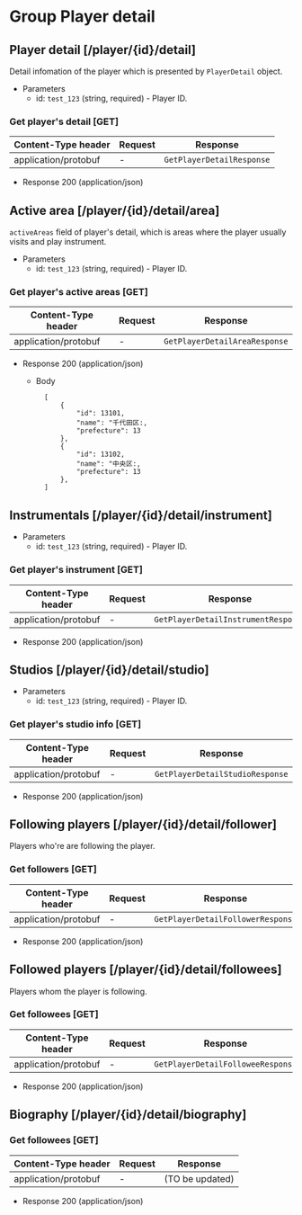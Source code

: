 # Group Player detail

## Player detail [/player/{id}/detail]

Detail infomation of the player which is presented by `PlayerDetail` object. 

+ Parameters
    + id: `test_123` (string, required) - Player ID.

### Get player's detail [GET]

| Content-Type header | Request | Response |
| --- | --- | --- |
| application/protobuf | - | `GetPlayerDetailResponse` |

+ Response 200 (application/json) 

## Active area [/player/{id}/detail/area]

`activeAreas` field of player's detail, which is areas where the player usually visits and play instrument.

+ Parameters
    + id: `test_123` (string, required) - Player ID.

### Get player's active areas [GET]

| Content-Type header | Request | Response |
| --- | --- | --- |
| application/protobuf | - | `GetPlayerDetailAreaResponse` |

+ Response 200 (application/json)
    + Body

            [
                {
                    "id": 13101,
                    "name": "千代田区:,
                    "prefecture": 13
                },
                {
                    "id": 13102,
                    "name": "中央区:,
                    "prefecture": 13
                },
            ]

## Instrumentals [/player/{id}/detail/instrument]

+ Parameters
    + id: `test_123` (string, required) - Player ID.

### Get player's instrument [GET]

| Content-Type header | Request | Response |
| --- | --- | --- |
| application/protobuf | - | `GetPlayerDetailInstrumentResponse` |

+ Response 200 (application/json)

## Studios [/player/{id}/detail/studio]

+ Parameters
    + id: `test_123` (string, required) - Player ID.

### Get player's studio info [GET]

| Content-Type header | Request | Response |
| --- | --- | --- |
| application/protobuf | - | `GetPlayerDetailStudioResponse` |

+ Response 200 (application/json)

## Following players [/player/{id}/detail/follower]

Players who're are following the player.

### Get followers [GET]

| Content-Type header | Request | Response |
| --- | --- | --- |
| application/protobuf | - | `GetPlayerDetailFollowerResponse` |

+ Response 200 (application/json)

## Followed players [/player/{id}/detail/followees]

Players whom the player is following.

### Get followees [GET]

| Content-Type header | Request | Response |
| --- | --- | --- |
| application/protobuf | - | `GetPlayerDetailFolloweeResponse` |

+ Response 200 (application/json)

## Biography [/player/{id}/detail/biography]

### Get followees [GET]

| Content-Type header | Request | Response |
| --- | --- | --- |
| application/protobuf | - | (TO be updated) |

+ Response 200 (application/json)